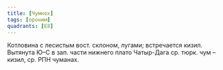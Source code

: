 ```yaml
---
title: [Чумнох]
tags: [ороним]
quadrants: [Е8]
---
```


Котловина с лесистым вост. склоном, лугами; встречается кизил. Вытянута Ю–С в
зап. части нижнего плато Чатыр-Дага ср. тюрк. чум – кизил, ср. РПН чуманах.
